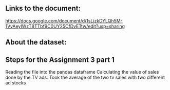 ## Links to the document:
https://docs.google.com/document/d/1sLjzkDYLQh5M-1VvAeyIWzT8TTbf9C0UY25CfDvETtw/edit?usp=sharing

## About the dataset:
## 


## Steps for the Assignment 3 part 1
Reading the file into the pandas dataframe
Calculating the value of sales done by the TV ads.
Took the average of the two tv sales with two different ad stocks 
